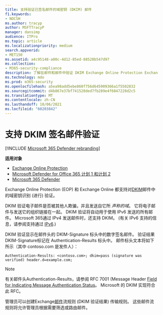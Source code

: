 ```yaml
---
title: 支持验证已签名邮件的域密钥 (DKIM) 邮件
f1.keywords:
- NOCSH
ms.author: tracyp
author: MSFTTracyP
manager: dansimp
audience: ITPro
ms.topic: article
ms.localizationpriority: medium
search.appverid:
- MET150
ms.assetid: a4c95148-a00c-4d12-85ed-88520b547d97
ms.collection:
- M365-security-compliance
description: 了解在邮件和邮件中验证 DKIM Exchange Online Protection Exchange Online
ms.technology: mdo
ms.prod: m365-security
ms.openlocfilehash: a5ea98add5ebe860f756d645909366a1f5502832
ms.sourcegitcommit: d4b867e37bf741528ded7fb289e4f6847228d2c5
ms.translationtype: MT
ms.contentlocale: zh-CN
ms.lasthandoff: 10/06/2021
ms.locfileid: "60203842"
---
```

# <a name="support-for-validation-of-dkim-signed-messages"></a>支持 DKIM 签名邮件验证

[!INCLUDE [Microsoft 365 Defender rebranding](../includes/microsoft-defender-for-office.md)]

**适用对象**
- [Exchange Online Protection](exchange-online-protection-overview.md)
- [Microsoft Defender for Office 365 计划 1 和计划 2](defender-for-office-365.md)
- [Microsoft 365 Defender](../defender/microsoft-365-defender.md)

Exchange Online Protection (EOP) 和 Exchange Online 都支持对[DKIM](https://www.rfc-editor.org/rfc/rfc6376.txt)邮件中的域密钥识别 (进行) 验证。

DKIM 验证电子邮件是否被其他人欺骗，并且发送自它所 *声称的域*。 它将电子邮件与发送它的组织链接在一起。 DKIM 验证将自动用于使用 IPv6 发送的所有邮件。 Microsoft 365通过 IPv4 发送邮件时，还支持 DKIM。  (有关 IPv6 支持的信息，请参阅支持通过 [IPv6](support-for-anonymous-inbound-email-messages-over-ipv6.md).) 

DKIM 验证显示在邮件头的 DKIM-Signature 标头中的数字签名邮件。 验证结果DKIM-Signature标记在 Authentication-Results 标头中。 邮件标头文本将如下所示（其中 contoso.com 是发件人）：

 `Authentication-Results: <contoso.com>; dkim=pass (signature was verified) header.d=example.com;`

> [!NOTE]
> 有关邮件头Authentication-Results，请参阅 RFC 7001 (Message Header [Field for Indicating Message Authentication Status](https://www.rfc-editor.org/rfc/rfc7001.txt)。 Microsoft 的 DKIM 实现符合此 RFC。

管理员可以创建Exchange[邮件](/exchange/security-and-compliance/mail-flow-rules/mail-flow-rules)流规则 (DKIM 验证结果) 传输规则。 这些邮件流规则将允许管理员根据需要筛选或路由邮件。